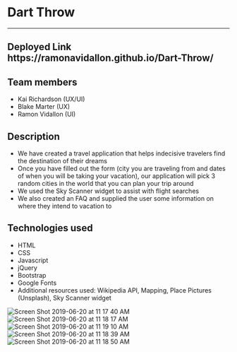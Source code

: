 <h1> Dart Throw </h1>
<hr>

<h2> Deployed Link </h2<
  <h3> https://ramonavidallon.github.io/Dart-Throw/ </h3>

<h2> Team members </h2>
<ul>
  <li> Kai Richardson (UX/UI) </li>
  <li> Blake Marter (UX) </li>
  <li> Ramon Vidallon (UI) </li> 
 </ul>
 
 <h2> Description </h2>
 <ul>
  <li> We have created a travel application that helps indecisive travelers find the destination of their dreams</li>
  <li> Once you have filled out the form (city you are traveling from and dates of when you will be taking your vacation), our application will pick 3 random cities in the world that you can plan your trip around </li>
  <li> We used the Sky Scanner widget to assist with flight searches </li>
  <li> We also created an FAQ and supplied the user some information on where they intend to vacation to </li>
  </ul>
  
  <h2> Technologies used </h2>
  <ul>
  <li> HTML </li>
  <li> CSS </li>
  <li> Javascript </li>
  <li> jQuery </li>
  <li> Bootstrap </li>
  <li> Google Fonts </li>
  <li> Additional resources used: Wikipedia API, Mapping, Place Pictures (Unsplash), Sky Scanner widget
   </ul>
   
   ![Screen Shot 2019-06-20 at 11 17 40 AM](https://user-images.githubusercontent.com/43662571/59871829-458acd00-934d-11e9-9942-b5ac6ea856b9.png)
![Screen Shot 2019-06-20 at 11 18 17 AM](https://user-images.githubusercontent.com/43662571/59871831-458acd00-934d-11e9-87ab-3c38360cc023.png)
![Screen Shot 2019-06-20 at 11 19 10 AM](https://user-images.githubusercontent.com/43662571/59871835-458acd00-934d-11e9-918f-79231663d94a.png)
![Screen Shot 2019-06-20 at 11 18 39 AM](https://user-images.githubusercontent.com/43662571/59871832-458acd00-934d-11e9-96ce-dfb55ee14b0b.png)
![Screen Shot 2019-06-20 at 11 18 50 AM](https://user-images.githubusercontent.com/43662571/59871833-458acd00-934d-11e9-8725-8b044b585cff.png)

   



